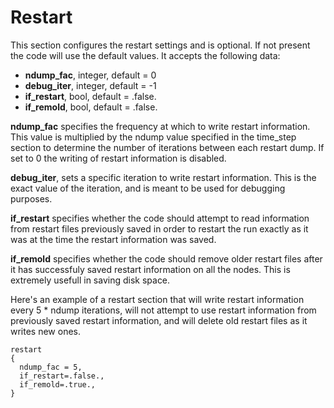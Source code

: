 # Restart

This section configures the restart settings and is optional. If not
present the code will use the default values. It accepts the following
data:

- **ndump_fac**, integer, default = 0
- **debug_iter**, integer, default = -1
- **if_restart**, bool, default = .false.
- **if_remold**, bool, default = .false.

**ndump_fac** specifies the frequency at which to write restart
information. This value is multiplied by the ndump value specified in
the time_step section to determine the number of iterations between each
restart dump. If set to 0 the writing of restart information is
disabled.

**debug_iter**, sets a specific iteration to write restart information.
This is the exact value of the iteration, and is meant to be used for
debugging purposes.

**if_restart** specifies whether the code should attempt to read
information from restart files previously saved in order to restart the
run exactly as it was at the time the restart information was saved.

**if_remold** specifies whether the code should remove older restart
files after it has successfuly saved restart information on all the
nodes. This is extremely usefull in saving disk space.

Here's an example of a restart section that will write restart
information every 5 \* ndump iterations, will not attempt to use restart
information from previously saved restart information, and will delete
old restart files as it writes new ones.

```text
restart
{
  ndump_fac = 5,
  if_restart=.false.,
  if_remold=.true.,
}
```
